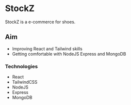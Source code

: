 # StockZ

StockZ is a e-commerce for shoes.

## Aim

- Improving React and Tailwind skills
- Getting comfortable with NodeJS Express and MongoDB

### Technologies

- React
- TailwindCSS
- NodeJS
- Express
- MongoDB
